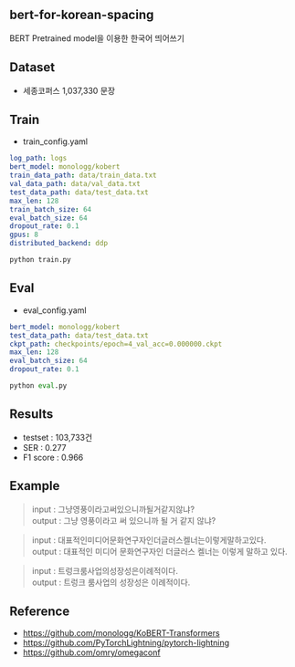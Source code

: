 ## bert-for-korean-spacing
BERT Pretrained model을 이용한 한국어 띄어쓰기

## Dataset
* 세종코퍼스 1,037,330 문장

## Train
* train_config.yaml
```yaml
log_path: logs
bert_model: monologg/kobert
train_data_path: data/train_data.txt
val_data_path: data/val_data.txt
test_data_path: data/test_data.txt
max_len: 128
train_batch_size: 64
eval_batch_size: 64
dropout_rate: 0.1
gpus: 8
distributed_backend: ddp
```

```python
python train.py
```

## Eval
* eval_config.yaml
```yaml
bert_model: monologg/kobert
test_data_path: data/test_data.txt
ckpt_path: checkpoints/epoch=4_val_acc=0.000000.ckpt
max_len: 128
eval_batch_size: 64
dropout_rate: 0.1
```

```python
python eval.py
```
## Results
* testset : 103,733건
* SER : 0.277
* F1 score : 0.966 

## Example
> input  : 그냥영풍이라고써있으니까될거같지않냐?  
> output : 그냥 영풍이라고 써 있으니까 될 거 같지 않냐?

> input  : 대표적인미디어문화연구자인더글러스켈너는이렇게말하고있다.  
> output : 대표적인 미디어 문화연구자인 더글러스 켈너는 이렇게 말하고 있다.

> input  : 트렁크룸사업의성장성은이례적이다.	  
> output : 트렁크 룸사업의 성장성은 이례적이다.

## Reference
* https://github.com/monologg/KoBERT-Transformers
* https://github.com/PyTorchLightning/pytorch-lightning
* https://github.com/omry/omegaconf
